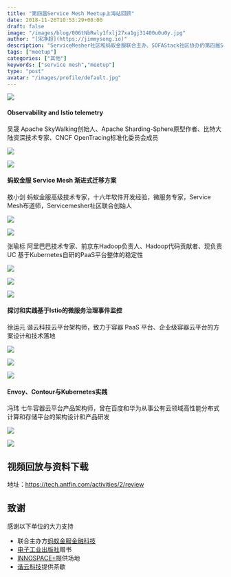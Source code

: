 ```yaml
---
title: "第四届Service Mesh Meetup上海站回顾"
date: 2018-11-26T10:53:29+08:00
draft: false
image: "/images/blog/006tNbRwly1fxlj27xa1gj31400u0u0y.jpg"
author: "[宋净超](https://jimmysong.io)"
description: "ServiceMesher社区和蚂蚁金服联合主办、SOFAStack社区协办的第四届Service Mesh Meetup上海站收官，Apache Skywalking 创始人吴晟、蚂蚁金服敖小剑、阿里巴巴 UC 张瑜标(龙轼)、谐云科技徐运元、七牛云的冯玮给大家带来分享。"
tags: ["meetup"]
categories: ["其他"]
keywords: ["service mesh","meetup"]
type: "post"
avatar: "/images/profile/default.jpg"
---
```


![](006tNbRwly1fxlakbx6s5j318w0u0k9k.jpg)

#### Observability and Istio telemetry

吴晟 Apache SkyWalking创始人、Apache Sharding-Sphere原型作者、比特大陆资深技术专家、CNCF OpenTracing标准化委员会成员

![](006tNbRwly1fxladzp7j7j318w0u0tke.jpg)

![](006tNbRwly1fxlaiwry6mj318w0u0h2w.jpg)

#### 蚂蚁金服 Service Mesh 渐进式迁移方案

敖小剑 蚂蚁金服高级技术专家，十六年软件开发经验，微服务专家，Service Mesh布道师，Servicemesher社区联合创始人

![](006tNbRwly1fxlaj62fh3j318w0u0qmj.jpg)

![](006tNbRwly1fxlak1mt4ej30lk12ejxr.jpg)

张瑜标 阿里巴巴技术专家、前京东Hadoop负责人、Hadoop代码贡献者、现负责UC 基于Kubernetes自研的PaaS平台整体的稳定性

![](006tNbRwly1fxlajb5i8hj318w0u0wxt.jpg)

![](006tNbRwgy1fxlaly84ydj318w0u0n9w.jpg)

![](006tNbRwly1fxlajjihjyj318w0u0nc4.jpg)

#### 探讨和实践基于Istio的微服务治理事件监控

徐运元 谐云科技云平台架构师，致力于容器 PaaS 平台、企业级容器云平台的方案设计和技术落地

![](006tNbRwly1fxlakih9eyj318w0u0du1.jpg)

![](006tNbRwly1fxlakrposjj318w0u07el.jpg)

![](006tNbRwly1fxlaky0yv0j318w0u0wtj.jpg)

#### Envoy、Contour与Kubernetes实践

冯玮 七牛容器云平台产品架构师，曾在百度和华为从事公有云领域高性能分布式计算和存储平台的架构设计和产品研发

![](006tNbRwly1fxlal5j8ypj318w0u048i.jpg)

![](006tNbRwly1fxlal93jmhj318w0u04ce.jpg)

## 视频回放与资料下载

地址：https://tech.antfin.com/activities/2/review

## 致谢

感谢以下单位的大力支持

- 联合主办方[蚂蚁金服金融科技](https://tech.antfin.com/activities/2)
- [电子工业出版社](https://www.phei.com.cn/)赠书
- [INNOSPACE+](http://www.innospaceplus.com.cn/)提供场地
- [谐云科技](http://harmonycloud.cn/)提供茶歇
